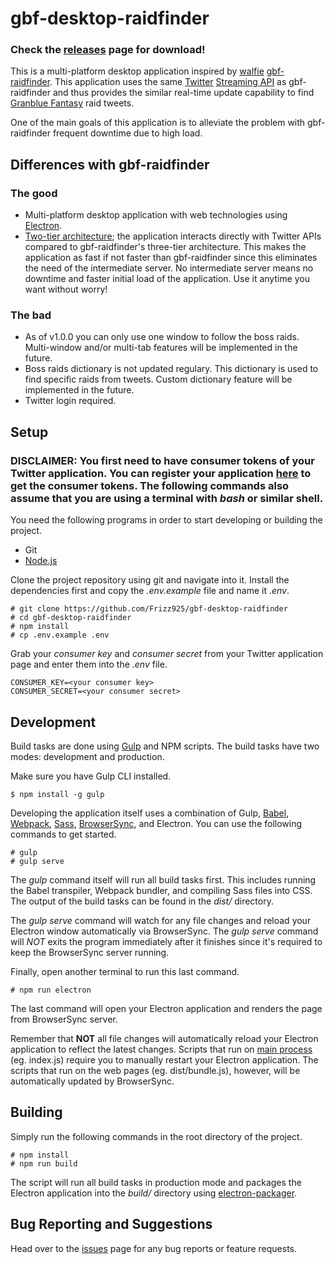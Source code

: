 # gbf-desktop-raidfinder

### Check the [releases](https://github.com/Frizz925/gbf-desktop-raidfinder/releases) page for download!


This is a multi-platform desktop application inspired by [walfie](https://github.com/walfie) [gbf-raidfinder](https://github.com/walfie/gbf-raidfinder). This application uses the same [Twitter](https://twitter.com) [Streaming API](https://dev.twitter.com/streaming/overview) as gbf-raidfinder and thus provides the similar real-time update capability to find [Granblue Fantasy](http://granbluefantasy.jp/) raid tweets.

One of the main goals of this application is to alleviate the problem with gbf-raidfinder frequent downtime due to high load.

## Differences with gbf-raidfinder
### The good
* Multi-platform desktop application with web technologies using [Electron](https://electron.atom.io/).
* [Two-tier architecture](http://www.softwaretestingclass.com/what-is-difference-between-two-tier-and-three-tier-architecture/); the application interacts directly with Twitter APIs compared to gbf-raidfinder's three-tier architecture. This makes the application as fast if not faster than gbf-raidfinder since this eliminates the need of the intermediate server. No intermediate server means no downtime and faster initial load of the application. Use it anytime you want without worry!
### The bad
* As of v1.0.0 you can only use one window to follow the boss raids. Multi-window and/or multi-tab features will be implemented in the future.
* Boss raids dictionary is not updated regulary. This dictionary is used to find specific raids from tweets. Custom dictionary feature will be implemented in the future.
* Twitter login required.

## Setup
### DISCLAIMER: You first need to have consumer tokens of your Twitter application. You can register your application [here](https://apps.twitter.com/) to get the consumer tokens. The following commands also assume that you are using a terminal with *bash* or similar shell.

You need the following programs in order to start developing or building the project.
* Git
* [Node.js](https://nodejs.org/)

Clone the project repository using git and navigate into it. Install the dependencies first and copy the *.env.example* file and name it *.env*.
```
# git clone https://github.com/Frizz925/gbf-desktop-raidfinder
# cd gbf-desktop-raidfinder
# npm install
# cp .env.example .env
```
Grab your *consumer key* and *consumer secret* from your Twitter application page and enter them into the *.env* file.
```
CONSUMER_KEY=<your consumer key>
CONSUMER_SECRET=<your consumer secret>
```

## Development
Build tasks are done using [Gulp](https://gulpjs.com/) and NPM scripts. The build tasks have two modes: development and production.

Make sure you have Gulp CLI installed.
```
$ npm install -g gulp
```
Developing the application itself uses a combination of Gulp, [Babel](https://babeljs.io/), [Webpack](https://webpack.js.org/), [Sass](http://sass-lang.com/), [BrowserSync](https://browsersync.io/), and Electron. You can use the following commands to get started.
```
# gulp
# gulp serve
```
The *gulp* command itself will run all build tasks first. This includes running the Babel transpiler, Webpack bundler, and compiling Sass files into CSS. The output of the build tasks can be found in the *dist/* directory.

The *gulp serve* command will watch for any file changes and reload your Electron window automatically via BrowserSync. The *gulp serve* command will *NOT* exits the program immediately after it finishes since it's required to keep the BrowserSync server running.

Finally, open another terminal to run this last command.
```
# npm run electron
``` 
The last command will open your Electron application and renders the page from BrowserSync server.

Remember that **NOT** all file changes will automatically reload your Electron application to reflect the latest changes. Scripts that run on [main process](https://github.com/electron/electron/blob/master/docs/tutorial/quick-start.md) (eg. index.js) require you to manually restart your Electron application. The scripts that run on the web pages (eg. dist/bundle.js), however, will be automatically updated by BrowserSync.

## Building
Simply run the following commands in the root directory of the project.
```
# npm install
# npm run build
```
The script will run all build tasks in production mode and packages the Electron application into the *build/* directory using [electron-packager](https://github.com/electron-userland/electron-packager).

## Bug Reporting and Suggestions
Head over to the [issues](https://github.com/Frizz925/gbf-desktop-raidfinder/issues) page for any bug reports or feature requests.
